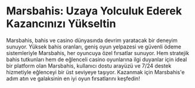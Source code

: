 # Marsbahis: Uzaya Yolculuk Ederek Kazancınızı Yükseltin
Marsbahis, bahis ve casino dünyasında devrim yaratacak bir deneyim sunuyor. Yüksek bahis oranları, geniş oyun yelpazesi ve güvenli ödeme sistemleriyle Marsbahis, her oyuncuya özel fırsatlar sunuyor. Hem stratejik bahis tutkunları hem de eğlenceli casino oyunlarına ilgi duyanlar için ideal bir platform olan Marsbahis, kullanıcı dostu arayüzü ve 7/24 destek hizmetiyle eğlenceyi bir üst seviyeye taşıyor. Kazanmak için Marsbahis'e adım atın ve galaksinin en iyi oyun fırsatlarını keşfedin!
